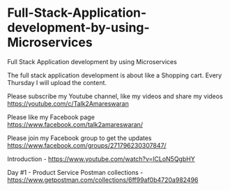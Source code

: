 # Full-Stack-Application-development-by-using-Microservices
Full Stack Application development by using Microservices

The full stack application development is about like a Shopping cart. 
Every Thursday I will upload the content.

Please subscribe my Youtube channel, like my videos and share my videos
https://youtube.com/c/Talk2Amareswaran

Please like my Facebook page
https://www.facebook.com/talk2amareswaran/

Please join my Facebook group to get the updates
https://www.facebook.com/groups/271796230307847/

Introduction - https://www.youtube.com/watch?v=lCLoN5QgbHY

Day #1 - Product Service
Postman collections - https://www.getpostman.com/collections/6ff99af0b4720a982496

